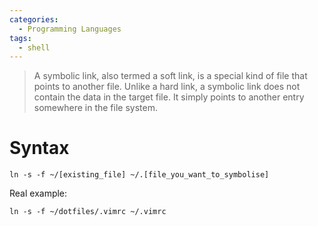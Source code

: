 ```yaml
---
categories:
  - Programming Languages
tags:
  - shell
---
```


> A symbolic link, also termed a soft link, is a special kind of file that points to another file. Unlike a hard link, a symbolic link does not contain the data in the target file. It simply points to another entry somewhere in the file system.

# Syntax

```
ln -s -f ~/[existing_file] ~/.[file_you_want_to_symbolise]
```

Real example:

```
ln -s -f ~/dotfiles/.vimrc ~/.vimrc
```
